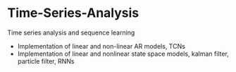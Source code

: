 # Time-Series-Analysis
Time series analysis and sequence learning
  - Implementation of linear and non-linear AR models, TCNs
  - Implementation of linear and nonlinear state space models, kalman filter, particle filter, RNNs

